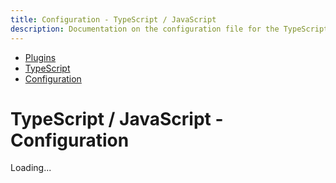 ```yaml
---
title: Configuration - TypeScript / JavaScript
description: Documentation on the configuration file for the TypeScript / JavaScript code formatting plugin for dprint.
---
```


<nav class="breadcrumb" aria-label="breadcrumbs">
  <ul>
    <li><a href="/plugins">Plugins</a></li>
    <li><a href="/plugins/typescript">TypeScript</a></li>
    <li><a href="/plugins/typescript/config">Configuration</a></li>
  </ul>
</nav>

# TypeScript / JavaScript - Configuration

<div class="plugin-config-table" data-url="https://plugins.dprint.dev/dprint/dprint-plugin-typescript/latest/schema.json">
  Loading...
</div>
